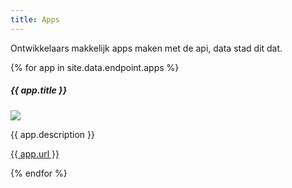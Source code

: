 ```yaml
---
title: Apps
---
```


Ontwikkelaars makkelijk apps maken met de api, data stad dit dat.

<div id="apps">
{% for app in site.data.endpoint.apps %}
<h5 id="{{ app.name }}">{{ app.title }}</h5>
<img src="{{ site.baseurl }}/images/apps/{{ app.name }}.jpg" />
<p>{{ app.description }}</p>
<p><a href="{{ app.url }}">{{ app.url }}</a></p>
{% endfor %}
</div>
